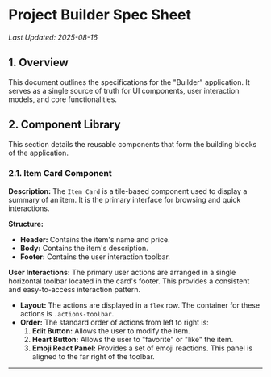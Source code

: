 # Project Builder Spec Sheet

*Last Updated: 2025-08-16*

## 1. Overview

This document outlines the specifications for the "Builder" application. It serves as a single source of truth for UI components, user interaction models, and core functionalities.

## 2. Component Library

This section details the reusable components that form the building blocks of the application.

### 2.1. Item Card Component

**Description:** The `Item Card` is a tile-based component used to display a summary of an item. It is the primary interface for browsing and quick interactions.

**Structure:**
- **Header:** Contains the item's name and price.
- **Body:** Contains the item's description.
- **Footer:** Contains the user interaction toolbar.

**User Interactions:**
The primary user actions are arranged in a single horizontal toolbar located in the card's footer. This provides a consistent and easy-to-access interaction pattern.

-   **Layout:** The actions are displayed in a `flex` row. The container for these actions is `.actions-toolbar`.
-   **Order:** The standard order of actions from left to right is:
    1.  **Edit Button:** Allows the user to modify the item.
    2.  **Heart Button:** Allows the user to "favorite" or "like" the item.
    3.  **Emoji React Panel:** Provides a set of emoji reactions. This panel is aligned to the far right of the toolbar.

---
